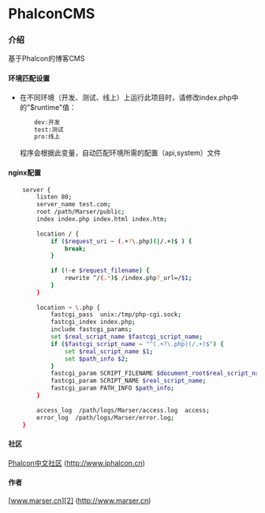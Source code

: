 PhalconCMS
=================
### 介绍
基于Phalcon的博客CMS


#### 环境匹配设置
* 在不同环境（开发、测试、线上）上运行此项目时，请修改index.php中的"$runtime"值：
	```bash
		dev:开发
		test:测试
		pro:线上
	```
	程序会根据此变量，自动匹配环境所需的配置（api,system）文件

#### nginx配置
```bash
	server {
	    listen 80;
	    server_name test.com;
	    root /path/Marser/public;
	    index index.php index.html index.htm;
	
	    location / {
	        if ($request_uri ~ (.+?\.php)(|/.+)$ ) {
	            break;
	        }
	
	        if (!-e $request_filename) {
	            rewrite ^/(.*)$ /index.php?_url=/$1;
	        }
	    }
	
	    location ~ \.php {
	        fastcgi_pass  unix:/tmp/php-cgi.sock;
	        fastcgi_index index.php;
	        include fastcgi_params;
	        set $real_script_name $fastcgi_script_name;
	        if ($fastcgi_script_name ~ "^(.+?\.php)(/.+)$") {
	            set $real_script_name $1;
	            set $path_info $2;
	        }
	        fastcgi_param SCRIPT_FILENAME $document_root$real_script_name;
	        fastcgi_param SCRIPT_NAME $real_script_name;
	        fastcgi_param PATH_INFO $path_info;
	    }
	
	    access_log  /path/logs/Marser/access.log  access;
	    error_log  /path/logs/Marser/error.log;
	}
```

#### 社区
[Phalcon中文社区][1] (http://www.iphalcon.cn)

#### 作者
[www.marser.cn][2] (http://www.marser.cn)

[1]:	http://www.iphalcon.cn
[2]:	http://www.marser.cn
